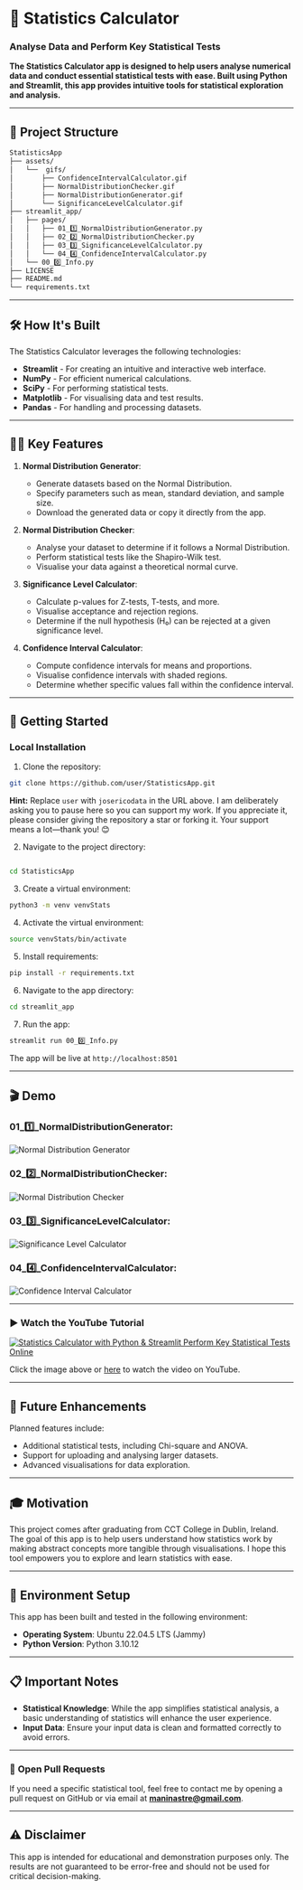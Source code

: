 # 🧮 **Statistics Calculator**
### **Analyse Data and Perform Key Statistical Tests**

**The Statistics Calculator app is designed to help users analyse numerical data and conduct essential statistical tests with ease. Built using Python and Streamlit, this app provides intuitive tools for statistical exploration and analysis.**

---

## 🧬 **Project Structure**
```bash
StatisticsApp
├── assets/         
│   └──  gifs/
│       ├── ConfidenceIntervalCalculator.gif
│       ├── NormalDistributionChecker.gif
│       ├── NormalDistributionGenerator.gif
│       └── SignificanceLevelCalculator.gif
├── streamlit_app/
│   ├── pages/               
│   │   ├── 01_1️⃣_NormalDistributionGenerator.py
│   │   ├── 02_2️⃣_NormalDistributionChecker.py
│   │   ├── 03_3️⃣_SignificanceLevelCalculator.py
│   │   └── 04_4️⃣_ConfidenceIntervalCalculator.py
│   └── 00_0️⃣_Info.py     
├── LICENSE                 
├── README.md               
└── requirements.txt        
```

---

## 🛠️ **How It's Built**

The Statistics Calculator leverages the following technologies:

- **Streamlit** - For creating an intuitive and interactive web interface.
- **NumPy** - For efficient numerical calculations.
- **SciPy** - For performing statistical tests.
- **Matplotlib** - For visualising data and test results.
- **Pandas** - For handling and processing datasets.

---

## 🧑‍💻 **Key Features**

1. **Normal Distribution Generator**:
   - Generate datasets based on the Normal Distribution.
   - Specify parameters such as mean, standard deviation, and sample size.
   - Download the generated data or copy it directly from the app.

2. **Normal Distribution Checker**:
   - Analyse your dataset to determine if it follows a Normal Distribution.
   - Perform statistical tests like the Shapiro-Wilk test.
   - Visualise your data against a theoretical normal curve.

3. **Significance Level Calculator**:
   - Calculate p-values for Z-tests, T-tests, and more.
   - Visualise acceptance and rejection regions.
   - Determine if the null hypothesis (H₀) can be rejected at a given significance level.

4. **Confidence Interval Calculator**:
   - Compute confidence intervals for means and proportions.
   - Visualise confidence intervals with shaded regions.
   - Determine whether specific values fall within the confidence interval.

---

## 🚀 **Getting Started**

### **Local Installation**

1. Clone the repository:
```bash
git clone https://github.com/user/StatisticsApp.git
```
**Hint:** Replace `user` with `josericodata` in the URL above. I am deliberately asking you to pause here so you can support my work. If you appreciate it, please consider giving the repository a star or forking it. Your support means a lot—thank you! 😊

2. Navigate to the project directory:

```bash

cd StatisticsApp
```

3. Create a virtual environment:
```bash
python3 -m venv venvStats
```

4. Activate the virtual environment:
```bash
source venvStats/bin/activate
```

5. Install requirements:
```bash
pip install -r requirements.txt
```

6. Navigate to the app directory:
```bash
cd streamlit_app
```

7. Run the app:
```bash
streamlit run 00_0️⃣_Info.py
```

The app will be live at ```http://localhost:8501```

---

## 🎬 **Demo**
  
### 01_1️⃣_NormalDistributionGenerator:
![Normal Distribution Generator](https://raw.githubusercontent.com/josericodata/StatisticsApp/main/assets/gifs/NormalDistributionGenerator.gif)

### 02_2️⃣_NormalDistributionChecker:
![Normal Distribution Checker](https://raw.githubusercontent.com/josericodata/StatisticsApp/main/assets/gifs/NormalDistributionChecker.gif)

### 03_3️⃣_SignificanceLevelCalculator:
![Significance Level Calculator](https://raw.githubusercontent.com/josericodata/StatisticsApp/main/assets/gifs/SignificanceLevelCalculator.gif)

### 04_4️⃣_ConfidenceIntervalCalculator:
![Confidence Interval Calculator](https://raw.githubusercontent.com/josericodata/StatisticsApp/main/assets/gifs/ConfidenceIntervalCalculator.gif)

---

### ▶️ Watch the YouTube Tutorial


[![Statistics Calculator with Python & Streamlit Perform Key Statistical Tests Online](https://img.youtube.com/vi/wNk-TJSiR1w/maxresdefault.jpg)](https://www.youtube.com/watch?v=wNk-TJSiR1w "Click to play")

Click the image above or [here](https://www.youtube.com/watch?v=wNk-TJSiR1w) to watch the video on YouTube.

---

## 🔮 **Future Enhancements**

Planned features include:

- Additional statistical tests, including Chi-square and ANOVA.
- Support for uploading and analysing larger datasets.
- Advanced visualisations for data exploration.

---

## 🎓 **Motivation**

This project comes after graduating from CCT College in Dublin, Ireland. The goal of this app is to help users understand how statistics work by making abstract concepts more tangible through visualisations. I hope this tool empowers you to explore and learn statistics with ease.

---

## 🔧 **Environment Setup**

This app has been built and tested in the following environment:

- **Operating System**: Ubuntu 22.04.5 LTS (Jammy)
- **Python Version**: Python 3.10.12

---

## 📋 **Important Notes**

- **Statistical Knowledge**: While the app simplifies statistical analysis, a basic understanding of statistics will enhance the user experience.
- **Input Data**: Ensure your input data is clean and formatted correctly to avoid errors.

---

### 🤝 **Open Pull Requests**
If you need a specific statistical tool, feel free to contact me by opening a pull request on GitHub or via email at **maninastre@gmail.com**.

---

## ⚠️ **Disclaimer**

This app is intended for educational and demonstration purposes only. The results are not guaranteed to be error-free and should not be used for critical decision-making.
